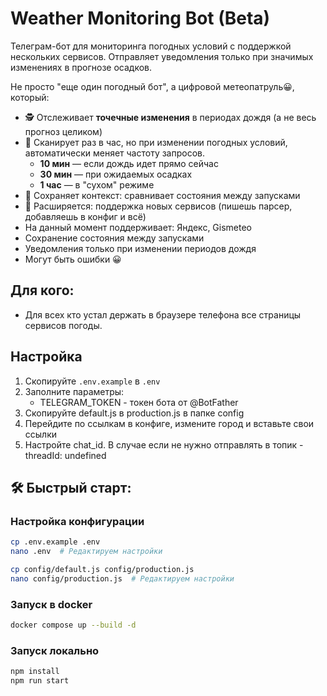 # Weather Monitoring Bot (Beta)

Телеграм-бот для мониторинга погодных условий с поддержкой нескольких сервисов. Отправляет уведомления только при значимых изменениях в прогнозе осадков.

Не просто "еще один погодный бот", а цифровой метеопатруль😀, который:  
- 🕵️ Отслеживает **точечные изменения** в периодах дождя (а не весь прогноз целиком)  
- 🤖 Сканирует раз в час, но при изменении погодных условий, автоматически меняет частоту запросов.
  - **10 мин** — если дождь идет прямо сейчас  
  - **30 мин** — при ожидаемых осадках  
  - **1 час** — в "сухом" режиме  
- 📌 Сохраняет контекст: сравнивает состояния между запусками  
- 🧩 Расширяется: поддержка новых сервисов (пишешь парсер, добавляешь в конфиг и всё)
- На данный момент поддерживает: Яндекс, Gismeteo
- Сохранение состояния между запусками
- Уведомления только при изменении периодов дождя
- Могут быть ошибки 😀

## Для кого:
- Для всех кто устал держать в браузере телефона все страницы сервисов погоды. 

## Настройка

1. Скопируйте `.env.example` в `.env`
2. Заполните параметры:
   - TELEGRAM_TOKEN - токен бота от @BotFather
3. Скопируйте default.js в production.js в папке config
4. Перейдите по ссылкам в конфиге, измените город и вставьте свои ссылки
5. Настройте chat_id. В случае если не нужно отправлять в топик - threadId: undefined

## 🛠 Быстрый старт:

### Настройка конфигурации
```bash
cp .env.example .env
nano .env  # Редактируем настройки
```

```bash
cp config/default.js config/production.js
nano config/production.js  # Редактируем настройки
```

### Запуск в docker

```bash
docker compose up --build -d
```

### Запуск локально

```bash
npm install
npm run start
```
